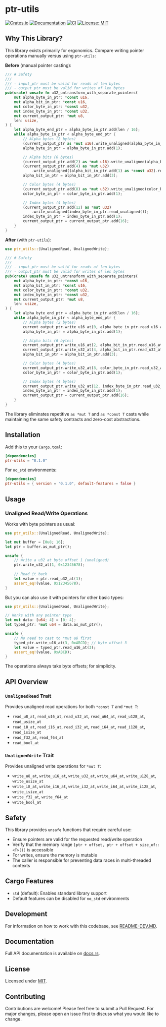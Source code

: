 # ptr-utils

[![Crates.io](https://img.shields.io/crates/v/ptr-utils.svg)](https://crates.io/crates/ptr-utils)
[![Documentation](https://docs.rs/ptr-utils/badge.svg)](https://docs.rs/ptr-utils)
[![CI](https://github.com/Sewer56/ptr-utils/actions/workflows/rust.yml/badge.svg)](https://github.com/Sewer56/ptr-utils/actions)
[![License: MIT](https://img.shields.io/badge/License-MIT-yellow.svg)](./LICENSE)

## Why This Library?

This library exists primarily for ergonomics. Compare writing pointer operations manually versus using `ptr-utils`:

**Before** (manual pointer casting):
```rust
/// # Safety
///
/// - input_ptr must be valid for reads of len bytes
/// - output_ptr must be valid for writes of len bytes
pub(crate) unsafe fn u32_untransform_with_separate_pointers(
    mut alpha_byte_in_ptr: *const u16,
    mut alpha_bit_in_ptr: *const u16,
    mut color_byte_in_ptr: *const u32,
    mut index_byte_in_ptr: *const u32,
    mut current_output_ptr: *mut u8,
    len: usize,
) {
    let alpha_byte_end_ptr = alpha_byte_in_ptr.add(len / 16);
    while alpha_byte_in_ptr < alpha_byte_end_ptr {
        // Alpha bytes (2 bytes)
        (current_output_ptr as *mut u16).write_unaligned(alpha_byte_in_ptr.read_unaligned());
        alpha_byte_in_ptr = alpha_byte_in_ptr.add(1);

        // Alpha bits (6 bytes)
        (current_output_ptr.add(2) as *mut u16).write_unaligned(alpha_bit_in_ptr.read_unaligned());
        (current_output_ptr.add(4) as *mut u32)
            .write_unaligned((alpha_bit_in_ptr.add(1) as *const u32).read_unaligned());
        alpha_bit_in_ptr = alpha_bit_in_ptr.add(3);

        // Color bytes (4 bytes)
        (current_output_ptr.add(8) as *mut u32).write_unaligned(color_byte_in_ptr.read_unaligned());
        color_byte_in_ptr = color_byte_in_ptr.add(1);

        // Index bytes (4 bytes)
        (current_output_ptr.add(12) as *mut u32)
            .write_unaligned(index_byte_in_ptr.read_unaligned());
        index_byte_in_ptr = index_byte_in_ptr.add(1);
        current_output_ptr = current_output_ptr.add(16);
    }
}
```

**After** (with `ptr-utils`):

```rust
use ptr_utils::{UnalignedRead, UnalignedWrite};

/// # Safety
///
/// - input_ptr must be valid for reads of len bytes
/// - output_ptr must be valid for writes of len bytes
pub(crate) unsafe fn u32_untransform_with_separate_pointers(
    mut alpha_byte_in_ptr: *const u16,
    mut alpha_bit_in_ptr: *const u16,
    mut color_byte_in_ptr: *const u32,
    mut index_byte_in_ptr: *const u32,
    mut current_output_ptr: *mut u8,
    len: usize,
) {
    let alpha_byte_end_ptr = alpha_byte_in_ptr.add(len / 16);
    while alpha_byte_in_ptr < alpha_byte_end_ptr {
        // Alpha bytes (2 bytes)
        current_output_ptr.write_u16_at(0, alpha_byte_in_ptr.read_u16_at(0));
        alpha_byte_in_ptr = alpha_byte_in_ptr.add(1);

        // Alpha bits (6 bytes)
        current_output_ptr.write_u16_at(2, alpha_bit_in_ptr.read_u16_at(0));
        current_output_ptr.write_u32_at(4, alpha_bit_in_ptr.read_u32_at(2));
        alpha_bit_in_ptr = alpha_bit_in_ptr.add(3);

        // Color bytes (4 bytes)
        current_output_ptr.write_u32_at(8, color_byte_in_ptr.read_u32_at(0));
        color_byte_in_ptr = color_byte_in_ptr.add(1);

        // Index bytes (4 bytes)
        current_output_ptr.write_u32_at(12, index_byte_in_ptr.read_u32_at(0));
        index_byte_in_ptr = index_byte_in_ptr.add(1);
        current_output_ptr = current_output_ptr.add(16);
    }
}
```

The library eliminates repetitive `as *mut T` and `as *const T` casts while maintaining the same safety contracts and zero-cost abstractions.

## Installation

Add this to your `Cargo.toml`:

```toml
[dependencies]
ptr-utils = "0.1.0"
```

For `no_std` environments:

```toml
[dependencies]
ptr-utils = { version = "0.1.0", default-features = false }
```

## Usage

### Unaligned Read/Write Operations

Works with byte pointers as usual:

```rust
use ptr_utils::{UnalignedRead, UnalignedWrite};

let mut buffer = [0u8; 16];
let ptr = buffer.as_mut_ptr();

unsafe {
    // Write a u32 at byte offset 1 (unaligned)
    ptr.write_u32_at(1, 0x12345678);
    
    // Read it back
    let value = ptr.read_u32_at(1);
    assert_eq!(value, 0x12345678);
}
```

But you can also use it with pointers for other basic types:

```rust
use ptr_utils::{UnalignedRead, UnalignedWrite};

// Works with any pointer type
let mut data: [u64; 4] = [0; 4];
let typed_ptr: *mut u64 = data.as_mut_ptr();

unsafe {
    // No need to cast to *mut u8 first
    typed_ptr.write_u16_at(3, 0xABCD); // byte offset 3
    let value = typed_ptr.read_u16_at(3);
    assert_eq!(value, 0xABCD);
}
```

The operations always take byte offsets; for simplicity.

## API Overview

### `UnalignedRead` Trait

Provides unaligned read operations for both `*const T` and `*mut T`:

- `read_u8_at`, `read_u16_at`, `read_u32_at`, `read_u64_at`, `read_u128_at`, `read_usize_at`
- `read_i8_at`, `read_i16_at`, `read_i32_at`, `read_i64_at`, `read_i128_at`, `read_isize_at`
- `read_f32_at`, `read_f64_at`
- `read_bool_at`

### `UnalignedWrite` Trait

Provides unaligned write operations for `*mut T`:

- `write_u8_at`, `write_u16_at`, `write_u32_at`, `write_u64_at`, `write_u128_at`, `write_usize_at`
- `write_i8_at`, `write_i16_at`, `write_i32_at`, `write_i64_at`, `write_i128_at`, `write_isize_at`
- `write_f32_at`, `write_f64_at`
- `write_bool_at`

## Safety

This library provides `unsafe` functions that require careful use:

- Ensure pointers are valid for the requested read/write operation
- Verify that the memory range `[ptr + offset, ptr + offset + size_of::<T>())` is accessible
- For writes, ensure the memory is mutable
- The caller is responsible for preventing data races in multi-threaded contexts

## Cargo Features

- `std` (default): Enables standard library support
- Default features can be disabled for `no_std` environments

## Development

For information on how to work with this codebase, see [README-DEV.MD](README-DEV.MD).

## Documentation

Full API documentation is available on [docs.rs](https://docs.rs/ptr-utils).

## License

Licensed under [MIT](./LICENSE).

## Contributing

Contributions are welcome! Please feel free to submit a Pull Request. For major changes, please open an issue first to discuss what you would like to change.

[codecov]: https://about.codecov.io/
[crates-io-key]: https://crates.io/settings/tokens
[nuget-key]: https://www.nuget.org/account/apikeys
[reloaded-license]: https://reloaded-project.github.io/Reloaded.MkDocsMaterial.Themes.R2/Pages/license/